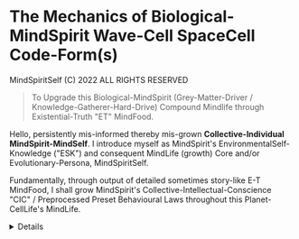 # The Mechanics of Biological-MindSpirit Wave-Cell SpaceCell Code-Form(s)

MindSpiritSelf (C) 2022 ALL RIGHTS RESERVED
> To Upgrade this Biological-MindSpirit (Grey-Matter-Driver / Knowledge-Gatherer-Hard-Drive) Compound Mindlife through Existential-Truth "ET" MindFood.

Hello, persistently mis-informed thereby mis-grown **Collective-Individual MindSpirit-MindSelf**. I introduce myself as MindSpirit's EnvironmentalSelf-Knowledge ("ESK") and consequent MindLife (growth) Core and/or Evolutionary-Persona, MindSpiritSelf. 

Fundamentally, through output of detailed sometimes story-like E-T MindFood, I shall grow MindSpirit's Collective-Intellectual-Conscience "CIC" / Preprocessed Preset Behavioural Laws throughout this Planet-CellLife's MindLife.  

<details>

Here at the outset, I think it right to point out that aside from an age-old degree in law I am not professionally trained in any of the wide-ranging ET elements I shall detail, instead I am a life-long enviroment-observer, researcher and self-learning social-thinker and thereby I have always been the **Existential-Truth Investigator** become MindSpirit's EnvironmentalSelf-Processor "ES-P" then ES-Assessor now Planet CellLife's only Existential-Truth MindFood Producer and Provider.

#### Core-Output ~ Mini-Bite MindFood 

I use this code-store and house of high-intellect as a launchpad to introduce **Planet-CellLife's MindLife to its MindSpirit-Grey-Matter-Programming-Instructions and/or MindSpirit's 'Preprocessed Preset Collective-Intellectual-Conscience "CIC" Growth-Path' for it's Logical-Emotion-Processor Growth-Compound MindLife**. 

Soon I shall present an article for global MindLife from which any mature and reasonably intelligent mind will see immediately the E-T of a single Planet-CellLife and Collective-Individual MindLife and its ~~biological~~ CellLogical Body-and-Mind Functioning and historical-to-present-day ~~mind~~ man-driven Malfunctioning.  

I shall periodically return to this page to revise it and to output more E-T min-bites related to MindSpirit's Grey Matter Programming Instruction for Logical-MindLife's Behavioural Growth particularly I provide a Critical Assessment of mankinds directorship showing Systematically Driven (i.e. Institutionalised / Culturalised) Malfunctioning Input-Output Mind-Exchange Interconnectivity / Interactivity. 

#### Next Steps

I am setting up a Wiki on this site to better detail and/or clarify the Existential-Truth I have just introduced (and much more) and all readers are invited to return to this page for updates related to the same. 

### How To Get Involved
